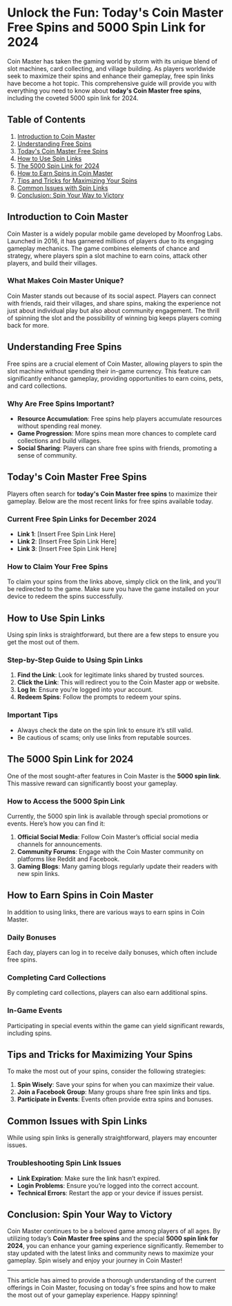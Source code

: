 # Unlock the Fun: Today's Coin Master Free Spins and 5000 Spin Link for 2024

Coin Master has taken the gaming world by storm with its unique blend of slot machines, card collecting, and village building. As players worldwide seek to maximize their spins and enhance their gameplay, free spin links have become a hot topic. This comprehensive guide will provide you with everything you need to know about **today's Coin Master free spins**, including the coveted 5000 spin link for 2024. 

## Table of Contents

1. [Introduction to Coin Master](#introduction-to-coin-master)
2. [Understanding Free Spins](#understanding-free-spins)
3. [Today's Coin Master Free Spins](#todays-coin-master-free-spins)
4. [How to Use Spin Links](#how-to-use-spin-links)
5. [The 5000 Spin Link for 2024](#the-5000-spin-link-for-2024)
6. [How to Earn Spins in Coin Master](#how-to-earn-spins-in-coin-master)
7. [Tips and Tricks for Maximizing Your Spins](#tips-and-tricks-for-maximizing-your-spins)
8. [Common Issues with Spin Links](#common-issues-with-spin-links)
9. [Conclusion: Spin Your Way to Victory](#conclusion-spin-your-way-to-victory)

## Introduction to Coin Master

Coin Master is a widely popular mobile game developed by Moonfrog Labs. Launched in 2016, it has garnered millions of players due to its engaging gameplay mechanics. The game combines elements of chance and strategy, where players spin a slot machine to earn coins, attack other players, and build their villages. 

### What Makes Coin Master Unique?

Coin Master stands out because of its social aspect. Players can connect with friends, raid their villages, and share spins, making the experience not just about individual play but also about community engagement. The thrill of spinning the slot and the possibility of winning big keeps players coming back for more.

## Understanding Free Spins

Free spins are a crucial element of Coin Master, allowing players to spin the slot machine without spending their in-game currency. This feature can significantly enhance gameplay, providing opportunities to earn coins, pets, and card collections.

### Why Are Free Spins Important?

- **Resource Accumulation**: Free spins help players accumulate resources without spending real money.
- **Game Progression**: More spins mean more chances to complete card collections and build villages.
- **Social Sharing**: Players can share free spins with friends, promoting a sense of community.

## Today's Coin Master Free Spins

Players often search for **today's Coin Master free spins** to maximize their gameplay. Below are the most recent links for free spins available today.

### Current Free Spin Links for December 2024

- **Link 1**: [Insert Free Spin Link Here]
- **Link 2**: [Insert Free Spin Link Here]
- **Link 3**: [Insert Free Spin Link Here]

### How to Claim Your Free Spins

To claim your spins from the links above, simply click on the link, and you'll be redirected to the game. Make sure you have the game installed on your device to redeem the spins successfully.

## How to Use Spin Links

Using spin links is straightforward, but there are a few steps to ensure you get the most out of them.

### Step-by-Step Guide to Using Spin Links

1. **Find the Link**: Look for legitimate links shared by trusted sources.
2. **Click the Link**: This will redirect you to the Coin Master app or website.
3. **Log In**: Ensure you're logged into your account.
4. **Redeem Spins**: Follow the prompts to redeem your spins.

### Important Tips

- Always check the date on the spin link to ensure it’s still valid.
- Be cautious of scams; only use links from reputable sources.

## The 5000 Spin Link for 2024

One of the most sought-after features in Coin Master is the **5000 spin link**. This massive reward can significantly boost your gameplay.

### How to Access the 5000 Spin Link

Currently, the 5000 spin link is available through special promotions or events. Here’s how you can find it:

1. **Official Social Media**: Follow Coin Master’s official social media channels for announcements.
2. **Community Forums**: Engage with the Coin Master community on platforms like Reddit and Facebook.
3. **Gaming Blogs**: Many gaming blogs regularly update their readers with new spin links.

## How to Earn Spins in Coin Master

In addition to using links, there are various ways to earn spins in Coin Master.

### Daily Bonuses

Each day, players can log in to receive daily bonuses, which often include free spins.

### Completing Card Collections

By completing card collections, players can also earn additional spins. 

### In-Game Events

Participating in special events within the game can yield significant rewards, including spins.

## Tips and Tricks for Maximizing Your Spins

To make the most out of your spins, consider the following strategies:

1. **Spin Wisely**: Save your spins for when you can maximize their value.
2. **Join a Facebook Group**: Many groups share free spin links and tips.
3. **Participate in Events**: Events often provide extra spins and bonuses.

## Common Issues with Spin Links

While using spin links is generally straightforward, players may encounter issues.

### Troubleshooting Spin Link Issues

- **Link Expiration**: Make sure the link hasn’t expired.
- **Login Problems**: Ensure you’re logged into the correct account.
- **Technical Errors**: Restart the app or your device if issues persist.

## Conclusion: Spin Your Way to Victory

Coin Master continues to be a beloved game among players of all ages. By utilizing today’s **Coin Master free spins** and the special **5000 spin link for 2024**, you can enhance your gaming experience significantly. Remember to stay updated with the latest links and community news to maximize your gameplay. Spin wisely and enjoy your journey in Coin Master! 

---

This article has aimed to provide a thorough understanding of the current offerings in Coin Master, focusing on today's free spins and how to make the most out of your gameplay experience. Happy spinning!
